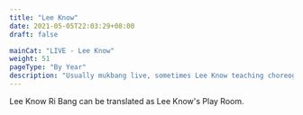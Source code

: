 ```yaml
---
title: "Lee Know"
date: 2021-05-05T22:03:29+08:00
draft: false

mainCat: "LIVE - Lee Know"
weight: 51
pageType: "By Year"
description: "Usually mukbang live, sometimes Lee Know teaching choreography and dancing in practice room, chatting on his way from Music Core. He loves teasing STAYs by ending the live abruptly"
---
```

Lee Know Ri Bang can be translated as Lee Know's Play Room.
